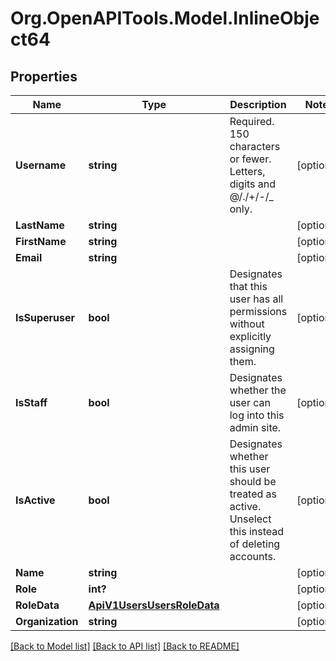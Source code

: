 
# Org.OpenAPITools.Model.InlineObject64

## Properties

Name | Type | Description | Notes
------------ | ------------- | ------------- | -------------
**Username** | **string** | Required. 150 characters or fewer. Letters, digits and @/./+/-/_ only. | [optional] 
**LastName** | **string** |  | [optional] 
**FirstName** | **string** |  | [optional] 
**Email** | **string** |  | [optional] 
**IsSuperuser** | **bool** | Designates that this user has all permissions without explicitly assigning them. | [optional] 
**IsStaff** | **bool** | Designates whether the user can log into this admin site. | [optional] 
**IsActive** | **bool** | Designates whether this user should be treated as active. Unselect this instead of deleting accounts. | [optional] 
**Name** | **string** |  | [optional] 
**Role** | **int?** |  | [optional] 
**RoleData** | [**ApiV1UsersUsersRoleData**](ApiV1UsersUsersRoleData.md) |  | [optional] 
**Organization** | **string** |  | [optional] 

[[Back to Model list]](../README.md#documentation-for-models)
[[Back to API list]](../README.md#documentation-for-api-endpoints)
[[Back to README]](../README.md)

